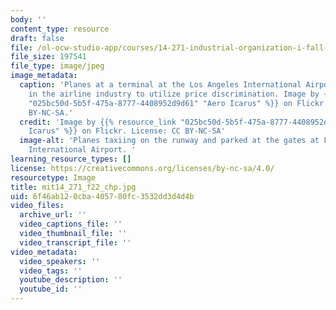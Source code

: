 ```yaml
---
body: ''
content_type: resource
draft: false
file: /ol-ocw-studio-app/courses/14-271-industrial-organization-i-fall-2022/mit14_271_f22_chp.jpg
file_size: 197541
file_type: image/jpeg
image_metadata:
  caption: 'Planes at a terminal at the Los Angeles International Airport. It is common
    in the airline industry to utilize price discrimination. Image by {{% resource_link
    "025bc50d-5b5f-475a-8777-4408952d9d61" "Aero Icarus" %}} on Flickr. License: CC
    BY-NC-SA.'
  credit: 'Image by {{% resource_link "025bc50d-5b5f-475a-8777-4408952d9d61" "Aero
    Icarus" %}} on Flickr. License: CC BY-NC-SA'
  image-alt: 'Planes taxiing on the runway and parked at the gates at Los Angeles
    International Airport. '
learning_resource_types: []
license: https://creativecommons.org/licenses/by-nc-sa/4.0/
resourcetype: Image
title: mit14_271_f22_chp.jpg
uid: 6f46ab12-0cba-4057-80fc-3532dd3d4d4b
video_files:
  archive_url: ''
  video_captions_file: ''
  video_thumbnail_file: ''
  video_transcript_file: ''
video_metadata:
  video_speakers: ''
  video_tags: ''
  youtube_description: ''
  youtube_id: ''
---
```

